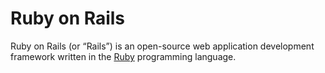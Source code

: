 # Ruby on Rails
Ruby on Rails (or “Rails”) is an open-source web application development framework written in the [Ruby](/wiki/ruby) programming language.